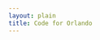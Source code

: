 ```yaml
---
layout: plain
title: Code for Orlando
---
```

<script type="text/javascript">


bugs_needing_help = new Array();
// when, bug url, repository name, conributors_url

var poll_help_needed;

poll_help_needed = function(repository_name, issues_url_description, contributors_url) {
  var parse_help_needed_results, req;
  req = new XMLHttpRequest;
  parse_help_needed_results = (function(req, repository_name, issues_url, contributors_url) {
    var bug, i, len, ref, results;
    if (req.responseText) {
      ref = JSON.Parse(req.responseText);
      results = [];
      for (i = 0, len = ref.length; i < len; i++) {
        bug = ref[i];
        console.log(bug.url);
        console.log(bug.title);
        results.push(console.log(bug.created_at));
      }
      return results;
    }
  })(req, repository_name, issues_url, contributors_url);
  req.addEventListener("load", parse_help_needed_results);
  req.open("GET", issues_url_description.replace("{/number}", "?assignee=none&amp;labels=help%20wanted"));
  return req.send();
};

{% for repository in site.github.public_repositories %}poll_help_needed('{{ repository.name | replace "{/number", "" }}', '{{ repository.issues_url }}', '{{ repository.contributors_url }}');
{% endfor %}
</script>
